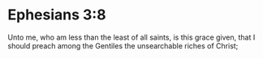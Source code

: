 # Ephesians 3:8

Unto me, who am less than the least of all saints, is this grace given, that I should preach among the Gentiles the unsearchable riches of Christ;